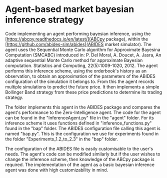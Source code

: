 # Agent-based market bayesian inference strategy

Code implementing an agent performing bayesian inference, using the [https://abcpy.readthedocs.io/en/latest/](ABCpy package), within the [https://github.com/abides-sim/abides](ABIDES market simulator). The agent uses the Sequential Monte Carlo algorithm for Approximate Bayesina Computation (SMCABC) introduced in: P. Del Moral, A. Doucet, A. Jasra, An adaptive sequential Monte Carlo method for approximate Bayesian computation. Statistics and Computing, 22(5):1009-1020, 2012. The agent performs this inference scheme, using the orderbook's history as an observation, to obtain an approximation of the parameters of the ABIDES configuration of the simulation it belongs to. From this the agent records multiple simulations to predict the future price. It then implements a simple Bollinger Band strategy from these price predictions to determine its trading strategy.

The folder implements this agent in the ABIDES package and compares the agent's performance to the Zero-Intelligence agent. The code for the agent can be found in the "InferenceAgent.py" file in the "agent" folder. For its inference scheme it uses functions defined in "inference_functions.py" found in the "bap" folder. The ABIDES configuration file calling this agent is named "bap.py". This is the configuration we use for experiments found in the folder "Experiments_1.2_to_2.3" in the "bap" folder.

The configuration of the ABIDES file is easily customisable to the user's needs. The agent's code can be modified similarly but if the user wishes to change the inference scheme, then knowledge of the ABCpy package is required. The implementation of the agent as a basic bayesian inference agent was done with high customizability in mind.
